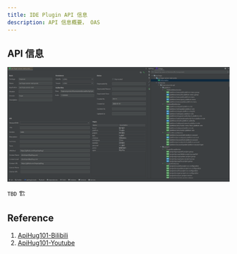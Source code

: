 ```yaml
---
title: IDE Plugin API 信息
description: API 信息概要， OAS
---
```


## API 信息

![Api 01](../public/image/idea/003_info_panel.png)

`TBD` 🏗️

## Reference

1. [ApiHug101-Bilibili](https://www.bilibili.com/video/BV1KK421k7J8/)
2. [ApiHug101-Youtube](https://youtube.com/@ApiHug?si=C1yw0poHA01zbmyj)